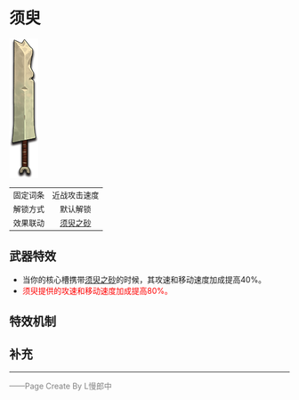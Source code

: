 # 须臾
![须臾](Texture2D_Sword/须臾.png)

|||
|:----:|:----:|
|固定词条|近战攻击速度|
|解锁方式|默认解锁|
|效果联动|[须臾之砂](../Potions/Potion_TimeSands.md)|


## 武器特效
- 当你的核心槽携带[须臾之砂](../Potions/Potion_TimeSands.md)的时候，其攻速和移动速度加成提高40%。
- <font color=red>须臾提供的攻速和移动速度加成提高80%。</font>

## 特效机制

## 补充

---

<font color=grey>——Page Create By L慢郎中</font>
